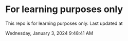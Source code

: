# For learning purposes only
This repo is for learning purposes only.
Last updated at

Wednesday, January 3, 2024 9:48:41 AM

